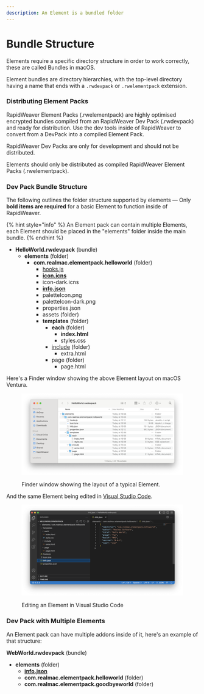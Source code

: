 ```yaml
---
description: An Element is a bundled folder
---
```


# Bundle Structure

Elements require a specific directory structure in order to work correctly, these are called Bundles in macOS.

Element bundles are directory hierarchies, with the top-level directory having a name that ends with a `.rwdevpack` or `.rwelementpack` extension.

### Distributing Element Packs

RapidWeaver Element Packs (.rwelementpack) are highly optimised encrypted bundles compiled from an RapidWeaver Dev Pack (.rwdevpack) and ready for distribution. Use the dev tools inside of RapidWeaver to convert from a DevPack into a compiled Element Pack.

RapidWeaver Dev Packs are only for development and should not be distributed.

Elements should only be distributed as compiled RapidWeaver Element Packs (.rwelementpack).

### Dev Pack Bundle Structure

The following outlines the folder structure supported by elements — Only **bold items are required** for a basic Element to function inside of RapidWeaver.

{% hint style="info" %}
An Element pack can contain multiple Elements, each Element should be placed in the "elements" folder inside the main bundle.
{% endhint %}

* **HelloWorld.rwdevpack** (bundle)
  * **elements** (folder)
    * **com.realmac.elementpack.helloworld** (folder)
      * [hooks.js](hooks.md)
      * [**icon.icns**](icons.md)
      * icon-dark.icns
      * [**info.json**](info.json.md)
      * paletteIcon.png
      * paletteIcon-dark.png
      * properties.json
      * assets (folder)
      * **templates** (folder)
        * **each** (folder)
          * **index.html**
          * styles.css
        * [include](include.md) (folder)
          * extra.html
        * page (folder)
          * page.html

Here's a Finder window showing the above Element layout on macOS Ventura.

<figure><img src="../../.gitbook/assets/CleanShot 2023-05-31 at 14.08.03@2x.png" alt=""><figcaption><p>Finder window showing the layout of a typical Element.</p></figcaption></figure>

And the same Element being edited in [Visual Studio Code](https://code.visualstudio.com).

<figure><img src="../../.gitbook/assets/CleanShot 2023-05-31 at 14.26.45@2x.png" alt=""><figcaption><p>Editing an Element in Visual Studio Code</p></figcaption></figure>

### Dev Pack with Multiple Elements

An Element pack can have multiple addons inside of it, here's an example of that structure:

**WebWorld.rwdevpack** (bundle)

* **elements** (folder)
  * [**info.json**](info.json.md)
  * **com.realmac.elementpack.helloworld** (folder)
  * **com.realmac.elementpack.goodbyeworld** (folder)

